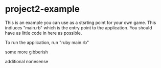 # project2-example

This is an example you can use as a stsrting point for your own game. This indluces "main.rb" which is the entry point to the application. You should have as little code in here as possible.

To run the application, run "ruby main.rb"


some more gibberish


additional nonesense
